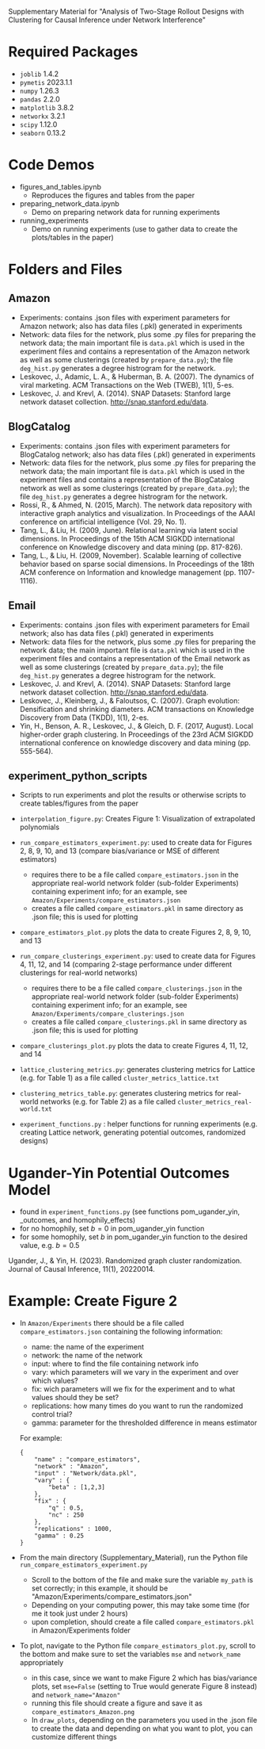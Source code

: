 Supplementary Material for "Analysis of Two-Stage Rollout Designs with Clustering for Causal Inference under Network Interference"

# Required Packages

- `joblib` 1.4.2
- `pymetis` 2023.1.1
- `numpy` 1.26.3
- `pandas` 2.2.0
- `matplotlib` 3.8.2
- `networkx` 3.2.1
- `scipy` 1.12.0
- `seaborn` 0.13.2

# Code Demos

- figures_and_tables.ipynb
    - Reproduces the figures and tables from the paper
- preparing_network_data.ipynb
    - Demo on preparing network data for running experiments
- running_experiments
    - Demo on running experiments (use to gather data to create the plots/tables in the paper)

# Folders and Files

## Amazon

- Experiments: contains .json files with experiment parameters for Amazon network; also has data files (.pkl) generated in experiments
- Network: data files for the network, plus some .py files for preparing the network data; the main important file is `data.pkl` which is used in the experiment files and contains a representation of the Amazon network as well as some clusterings (created by `prepare_data.py`); the file `deg_hist.py` generates a degree histrogram for the network.
- Leskovec, J., Adamic, L. A., & Huberman, B. A. (2007). The dynamics of viral marketing. ACM Transactions on the Web (TWEB), 1(1), 5-es.
- Leskovec, J. and Krevl, A. (2014). SNAP Datasets: Stanford large network dataset collection. http://snap.stanford.edu/data.

## BlogCatalog

- Experiments: contains .json files with experiment parameters for BlogCatalog network; also has data files (.pkl) generated in experiments
- Network: data files for the network, plus some .py files for preparing the network data; the main important file is `data.pkl` which is used in the experiment files and contains a representation of the BlogCatalog network as well as some clusterings (created by `prepare_data.py`); the file `deg_hist.py` generates a degree histrogram for the network.
- Rossi, R., & Ahmed, N. (2015, March). The network data repository with interactive graph analytics and visualization. In Proceedings of the AAAI conference on artificial intelligence (Vol. 29, No. 1).
- Tang, L., & Liu, H. (2009, June). Relational learning via latent social dimensions. In Proceedings of the 15th ACM SIGKDD international conference on Knowledge discovery and data mining (pp. 817-826).
- Tang, L., & Liu, H. (2009, November). Scalable learning of collective behavior based on sparse social dimensions. In Proceedings of the 18th ACM conference on Information and knowledge management (pp. 1107-1116).

## Email

- Experiments: contains .json files with experiment parameters for Email network; also has data files (.pkl) generated in experiments
- Network: data files for the network, plus some .py files for preparing the network data; the main important file is `data.pkl` which is used in the experiment files and contains a representation of the Email network as well as some clusterings (created by `prepare_data.py`); the file `deg_hist.py` generates a degree histrogram for the network.
- Leskovec, J. and Krevl, A. (2014). SNAP Datasets: Stanford large network dataset collection. http://snap.stanford.edu/data.
- Leskovec, J., Kleinberg, J., & Faloutsos, C. (2007). Graph evolution: Densification and shrinking diameters. ACM transactions on Knowledge Discovery from Data (TKDD), 1(1), 2-es.
- Yin, H., Benson, A. R., Leskovec, J., & Gleich, D. F. (2017, August). Local higher-order graph clustering. In Proceedings of the 23rd ACM SIGKDD international conference on knowledge discovery and data mining (pp. 555-564).

## experiment_python_scripts

- Scripts to run experiments and plot the results or otherwise scripts to create tables/figures from the paper
- `interpolation_figure.py`: Creates Figure 1: Visualization of extrapolated polynomials
- `run_compare_estimators_experiment.py`: used to create data for Figures 2, 8, 9, 10, and 13 (compare bias/variance or MSE of different estimators)
    - requires there to be a file called `compare_estimators.json` in the appropriate real-world network folder (sub-folder Experiments) containing experiment info; for an example, see `Amazon/Experiments/compare_estimators.json`
    - creates a file called `compare_estimators.pkl` in same directory as .json file; this is used for plotting
- `compare_estimators_plot.py` plots the data to create Figures 2, 8, 9, 10, and 13

- `run_compare_clusterings_experiment.py`: used to create data for Figures 4, 11, 12, and 14 (comparing 2-stage performance under different clusterings for real-world networks)
    - requires there to be a file called `compare_clusterings.json` in the appropriate real-world network folder (sub-folder Experiments) containing experiment info; for an example, see `Amazon/Experiments/compare_clusterings.json`
    - creates a file called `compare_clusterings.pkl` in same directory as .json file; this is used for plotting
- `compare_clusterings_plot.py` plots the data to create Figures 4, 11, 12, and 14

- `lattice_clustering_metrics.py`: generates clustering metrics for Lattice (e.g. for Table 1) as a file called `cluster_metrics_lattice.txt`
- `clustering_metrics_table.py`: generates clustering metrics for real-world networks (e.g. for Table 2) as a file called `cluster_metrics_real-world.txt`

- `experiment_functions.py` : helper functions for running experiments (e.g. creating Lattice network, generating potential outcomes, randomized designs)


# Ugander-Yin Potential Outcomes Model

- found in `experiment_functions.py` (see functions pom_ugander_yin, _outcomes, and homophily_effects)
- for no homophily, set $b=0$ in pom_ugander_yin function
- for some homophily, set $b$ in pom_ugander_yin function to the desired value, e.g. $b=0.5$

Ugander, J., & Yin, H. (2023). Randomized graph cluster randomization. Journal of Causal Inference, 11(1), 20220014.

# Example: Create Figure 2

- In `Amazon/Experiments` there should be a file called `compare_estimators.json` containing the following information:
    - name: the name of the experiment
    - network: the name of the network
    - input: where to find the file containing network info
    - vary: which parameters will we vary in the experiment and over which values?
    - fix: wich parameters will we fix for the experiment and to what values should they be set?
    - replications: how many times do you want to run the randomized control trial?
    - gamma: parameter for the thresholded difference in means estimator

    For example:
    ```
    { 
        "name" : "compare_estimators", 
        "network" : "Amazon",
        "input" : "Network/data.pkl",
        "vary" : {
            "beta" : [1,2,3]
        },
        "fix" : {
            "q" : 0.5,
            "nc" : 250
        },
        "replications" : 1000,
        "gamma" : 0.25
    }
    ```

- From the main directory (Supplementary_Material), run the Python file `run_compare_estimators_experiment.py`
    - Scroll to the bottom of the file and make sure the variable `my_path` is set correctly; in this example, it should be "Amazon/Experiments/compare_estimators.json"
    - Depending on your computing power, this may take some time (for me it took just under 2 hours)
    - upon completion, should create a file called `compare_estimators.pkl` in Amazon/Experiments folder

- To plot, navigate to the Python file `compare_estimators_plot.py`, scroll to the bottom and make sure to set the variables `mse` and `network_name` appropriately
    - in this case, since we want to make Figure 2 which has bias/variance plots, set `mse=False` (setting to True would generate Figure 8 instead) and `network_name="Amazon"`
    - running this file should create a figure and save it as `compare_estimators_Amazon.png`
    - In `draw_plots`, depending on the parameters you used in the .json file to create the data and depending on what you want to plot, you can customize different things